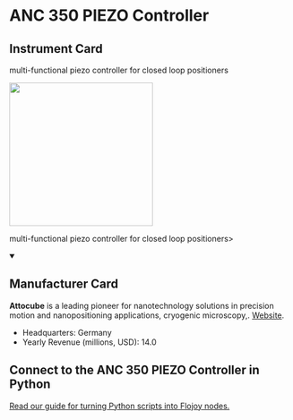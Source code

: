 
# ANC 350 PIEZO Controller

## Instrument Card

<div className="flex">

<div>

multi-functional piezo controller for closed loop positioners

</div>

<img width="256" src="https://v5.airtableusercontent.com/v1/19/19/1691539200000/igeLxzH-FeHyJ9y5oomHIg/Fz4RbVoEg57Q8KFRRAKVKqxVD5yMHyb6gJCz4rCsH-UIgt2U7fIwm58eFNcgjaOXNkLRcdrLQ3ncISC1P-O4oIDtHjIAMTJIh5plEK_fa_4/jrfi3cDNzoHz5Zz5MZZK8Kg2qF5cNyL6tZGxwAvPN_s"/>

</div>

multi-functional piezo controller for closed loop positioners>

<details open>
<summary><h2>Manufacturer Card</h2></summary>

**Attocube** is a leading pioneer for nanotechnology solutions in precision motion and nanopositioning applications, cryogenic microscopy,. <a href="https://www.attocube.com/en">Website</a>.

<ul>
  <li>Headquarters: Germany</li>
  <li>Yearly Revenue (millions, USD): 14.0</li>
</ul>
</details>

## Connect to the ANC 350 PIEZO Controller in Python

[Read our guide for turning Python scripts into Flojoy nodes.](https://docs.flojoy.ai/custom-nodes/creating-custom-node/)



